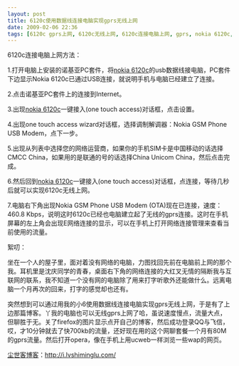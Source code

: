 ```yaml
---
layout: post
title: 6120c使用数据线连接电脑实现gprs无线上网
date: 2009-02-06 22:36
tags: [6120c gprs上网, 6120c无线上网, 6120c连接电脑上网, gprs, nokia 6120c, 无线上网, 电脑网络]
---
```

6120c连接电脑上网方法：

1.打开电脑上安装的诺基亚PC套件，将<a href="http://i.lvshiminglu.com/tag/nokia-6120c" target="_self">nokia 6120c</a>的usb数据线接电脑，PC套件下边显示Nokia 6120c已通过USB连接，就说明手机与电脑已经建立了连接。

2.点击诺基亚PC套件上的连接到Internet。

3.出现<a href="http://i.lvshiminglu.com/tag/nokia-6120c" target="_self">nokia 6120c</a>一键接入(one touch access)对话框，点击设置。

4.出现one touch access wizard对话框，选择调制解调器：Nokia GSM Phone USB Modem，点下一步。

5.出现从列表中选择您的网络运营商，如果你的手机SIM卡是中国移动的话选择CMCC China，如果用的是联通的号的话选择China Unicom China，然后点击完成。

6.然后回到<a href="http://i.lvshiminglu.com/tag/nokia-6120c" target="_self">nokia 6120c</a>一键接入(one touch access)对话框，点连接，等待几秒后就可以实现6120c无线上网。

7.电脑右下角出现Nokia GSM Phone USB Modem (OTA)现在已连接，速度：460.8 Kbps，说明这时6120c已经也电脑建立起了无线的gprs连接。这时在手机屏幕的左上角会出现E网络连接的显示，可以在手机上打开网络连接管理来查看当前使用的流量。

絮叨：

坐在一个人的屋子里，面对着没有网络的电脑，力图找回先前在电脑前上网的那个我。耳机里是沈庆同学的青春，桌面右下角的网络连接的大红叉无情的隔断我与互联网的联系，我不知道一个没有网的电脑除了用来打字听歌外还能做什么。远离电脑一个月再次的回来，打字的感觉却也还有。

突然想到可以通过用我的小6使用数据线连接电脑实现gprs无线上网，于是有了上边那篇博客。丫我的电脑也可以无线gprs上网了哈，虽说速度慢点，流量大点，但聊胜于无。关了firefox的图片显示点开自己的博客，然后成功登录QQ与飞信，哎，才10分钟就去了快700kb的流量，还好现在用的这个网聊套餐一个月有80M的gprs流量。然后打开opera，像在手机上用ucweb一样浏览一些wap的网页。

<a href="http://i.lvshiminglu.com/">尘世客博客</a>：<a href="http://i.lvshiminglu.com/">http://i.lvshiminglu.com/</a>

